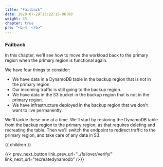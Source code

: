```yaml
---
title: "Failback"
date: 2020-07-29T13:22:15-06:00
weight: 45
chapter: true
pre: "<b>4. </b>"
---
```


### Failback

In this chapter, we'll see how to move the workload back to the primary region when the primary region is functional again.

We have four things to consider:

* We have data in a DynamoDB table in the backup region that is not in the primary region.
* Our incoming traffic is still going to the backup region.
* We have data in the S3 bucket in the backup region that is not in the primary region.
* We have infrastructure deployed in the backup region that we don't want to live permanently.

We'll tackle these one at a time.  We'll start by restoring the DynamoDB table from the backup region to the primary region, as that requires deleting and recreating the table.  Then we'll switch the endpoint to redirect traffic to the primary region, and take care of any data in S3.

{{ children }}

{{< prev_next_button link_prev_url="../failover/verify/" link_next_url="recreatedynamodb" />}}